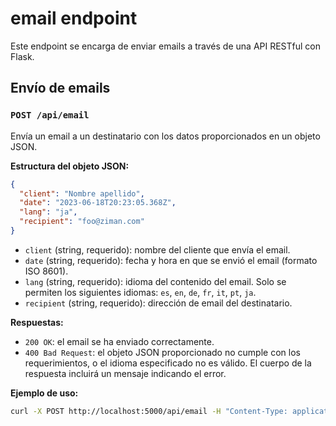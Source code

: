# email endpoint

Este endpoint se encarga de enviar emails a través de una API RESTful con Flask.

## Envío de emails

### `POST /api/email`

Envía un email a un destinatario con los datos proporcionados en un objeto JSON.

**Estructura del objeto JSON:**

```json
{
  "client": "Nombre apellido",
  "date": "2023-06-18T20:23:05.368Z",
  "lang": "ja",
  "recipient": "foo@ziman.com"
}
```

- `client` (string, requerido): nombre del cliente que envía el email.
- `date` (string, requerido): fecha y hora en que se envió el email (formato ISO 8601).
- `lang` (string, requerido): idioma del contenido del email. Solo se permiten los siguientes idiomas: `es`, `en`, `de`, `fr`, `it`, `pt`, `ja`.
- `recipient` (string, requerido): dirección de email del destinatario.

**Respuestas:**

- `200 OK`: el email se ha enviado correctamente.
- `400 Bad Request`: el objeto JSON proporcionado no cumple con los requerimientos, o el idioma especificado no es válido. El cuerpo de la respuesta incluirá un mensaje indicando el error.

**Ejemplo de uso:**

```bash
curl -X POST http://localhost:5000/api/email -H "Content-Type: application/json" -d '{"client": "Nombre apellido", "date": "2023-06-18T20:23:05.368Z", "lang": "ja", "recipient": "foo@ziman.com"}'
```
